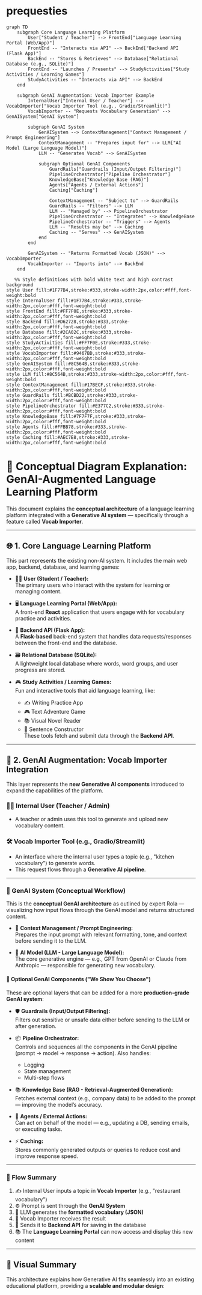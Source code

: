 # prequesties
```mermaid
graph TD
    subgraph Core Language Learning Platform
        User["Student / Teacher"] --> FrontEnd["Language Learning Portal (Web/App)"]
        FrontEnd -- "Interacts via API" --> BackEnd["Backend API (Flask App)"]
        BackEnd -- "Stores & Retrieves" --> Database["Relational Database (e.g., SQLite)"]
        FrontEnd -- "Launches / Presents" --> StudyActivities["Study Activities / Learning Games"]
        StudyActivities -- "Interacts via API" --> BackEnd
    end

    subgraph GenAI Augmentation: Vocab Importer Example
        InternalUser["Internal User / Teacher"] --> VocabImporter["Vocab Importer Tool (e.g., Gradio/Streamlit)"]
        VocabImporter -- "Requests Vocabulary Generation" --> GenAISystem["GenAI System"]

        subgraph GenAI System
            GenAISystem --> ContextManagement["Context Management / Prompt Engineering"]
            ContextManagement -- "Prepares input for" --> LLM["AI Model (Large Language Model)"]
            LLM -- "Generates Vocab" --> GenAISystem

            subgraph Optional GenAI Components
                GuardRails["Guardrails (Input/Output Filtering)"]
                PipelineOrchestrator["Pipeline Orchestrator"]
                KnowledgeBase["Knowledge Base (RAG)"]
                Agents["Agents / External Actions"]
                Caching["Caching"]

                ContextManagement -- "Subject to" --> GuardRails
                GuardRails -- "Filters" --> LLM
                LLM -- "Managed by" --> PipelineOrchestrator
                PipelineOrchestrator -- "Integrates" --> KnowledgeBase
                PipelineOrchestrator -- "Triggers" --> Agents
                LLM -- "Results may be" --> Caching
                Caching -- "Serves" --> GenAISystem
            end
        end

        GenAISystem -- "Returns Formatted Vocab (JSON)" --> VocabImporter
        VocabImporter -- "Imports into" --> BackEnd
    end

   %% Style definitions with bold white text and high contrast background
style User fill:#1F77B4,stroke:#333,stroke-width:2px,color:#fff,font-weight:bold
style InternalUser fill:#1F77B4,stroke:#333,stroke-width:2px,color:#fff,font-weight:bold
style FrontEnd fill:#FF7F0E,stroke:#333,stroke-width:2px,color:#fff,font-weight:bold
style BackEnd fill:#D62728,stroke:#333,stroke-width:2px,color:#fff,font-weight:bold
style Database fill:#2CA02C,stroke:#333,stroke-width:2px,color:#fff,font-weight:bold
style StudyActivities fill:#FF7F0E,stroke:#333,stroke-width:2px,color:#fff,font-weight:bold
style VocabImporter fill:#9467BD,stroke:#333,stroke-width:2px,color:#fff,font-weight:bold
style GenAISystem fill:#8C564B,stroke:#333,stroke-width:2px,color:#fff,font-weight:bold
style LLM fill:#8C564B,stroke:#333,stroke-width:2px,color:#fff,font-weight:bold
style ContextManagement fill:#17BECF,stroke:#333,stroke-width:2px,color:#fff,font-weight:bold
style GuardRails fill:#BCBD22,stroke:#333,stroke-width:2px,color:#fff,font-weight:bold
style PipelineOrchestrator fill:#E377C2,stroke:#333,stroke-width:2px,color:#fff,font-weight:bold
style KnowledgeBase fill:#7F7F7F,stroke:#333,stroke-width:2px,color:#fff,font-weight:bold
style Agents fill:#FFBB78,stroke:#333,stroke-width:2px,color:#fff,font-weight:bold
style Caching fill:#AEC7E8,stroke:#333,stroke-width:2px,color:#fff,font-weight:bold

```
# 🧠 Conceptual Diagram Explanation: GenAI-Augmented Language Learning Platform

This document explains the **conceptual architecture** of a language learning platform integrated with a **Generative AI system** — specifically through a feature called **Vocab Importer**.

---

## 🌐 1. Core Language Learning Platform

This part represents the existing non-AI system. It includes the main web app, backend, database, and learning games:

- 👩‍🏫 **User (Student / Teacher):**  
  The primary users who interact with the system for learning or managing content.

- 🖥️ **Language Learning Portal (Web/App):**  
  A front-end **React** application that users engage with for vocabulary practice and activities.

- 🔁 **Backend API (Flask App):**  
  A **Flask-based** back-end system that handles data requests/responses between the front-end and the database.

- 🗃️ **Relational Database (SQLite):**  
  A lightweight local database where words, word groups, and user progress are stored.

- 🎮 **Study Activities / Learning Games:**  
  Fun and interactive tools that aid language learning, like:
  - ✍️ Writing Practice App
  - 🎮 Text Adventure Game
  - 📚 Visual Novel Reader
  - 🧱 Sentence Constructor  
  These tools fetch and submit data through the **Backend API**.

---

## 🤖 2. GenAI Augmentation: Vocab Importer Integration

This layer represents the **new Generative AI components** introduced to expand the capabilities of the platform.

### 🧑‍💼 Internal User (Teacher / Admin)
- A teacher or admin uses this tool to generate and upload new vocabulary content.

### 🛠️ Vocab Importer Tool (e.g., Gradio/Streamlit)
- An interface where the internal user types a topic (e.g., "kitchen vocabulary") to generate words.
- This request flows through a **Generative AI pipeline**.

---

### 🧠 GenAI System (Conceptual Workflow)

This is the **conceptual GenAI architecture** as outlined by expert Rola — visualizing how input flows through the GenAI model and returns structured content.

- 🧰 **Context Management / Prompt Engineering:**  
  Prepares the input prompt with relevant formatting, tone, and context before sending it to the LLM.

- 🧠 **AI Model (LLM - Large Language Model):**  
  The core generative engine — e.g., GPT from OpenAI or Claude from Anthropic — responsible for generating new vocabulary.

#### 🧩 Optional GenAI Components ("We Show You Choose")

These are optional layers that can be added for a more **production-grade GenAI system**:

- 🛡️ **Guardrails (Input/Output Filtering):**  
  Filters out sensitive or unsafe data either before sending to the LLM or after generation.

- 📦 **Pipeline Orchestrator:**  
  Controls and sequences all the components in the GenAI pipeline (prompt → model → response → action). Also handles:
  - Logging
  - State management
  - Multi-step flows

- 📚 **Knowledge Base (RAG - Retrieval-Augmented Generation):**  
  Fetches external context (e.g., company data) to be added to the prompt — improving the model’s accuracy.

- 🤖 **Agents / External Actions:**  
  Can act on behalf of the model — e.g., updating a DB, sending emails, or executing tasks.

- ⚡ **Caching:**  
  Stores commonly generated outputs or queries to reduce cost and improve response speed.

---

### 🔁 Flow Summary

1. ✍️ Internal User inputs a topic in **Vocab Importer** (e.g., "restaurant vocabulary")
2. ⚙️ Prompt is sent through the **GenAI System**
3. 🧠 LLM generates the **formatted vocabulary (JSON)**
4. 📩 Vocab Importer receives the result
5. 🔄 Sends it to **Backend API** for saving in the database
6. 📚 The **Language Learning Portal** can now access and display this new content

---

## 🧱 Visual Summary

This architecture explains how Generative AI fits seamlessly into an existing educational platform, providing a **scalable and modular design**:


